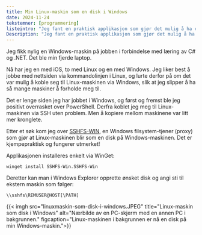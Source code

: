 ```yaml
---
title: Min Linux-maskin som en disk i Windows 
date: 2024-11-24
tekstemner: [programmering]
listeintro: "Jeg fant en praktisk applikasjon som gjør det mulig å ha en ekstern Linux-maskin som egen disk i Windows."
Description: "Jeg fant en praktisk applikasjon som gjør det mulig å ha en ekstern Linux-maskin som egen disk i Windows."
---
```


Jeg fikk nylig en Windows-maskin på jobben i forbindelse med læring av C# og .NET. Det ble min fjerde laptop. 

Nå har jeg en med iOS, to med Linux og en med Windows. Jeg liker best å jobbe med nettsiden via kommandolinjen i Linux, og lurte derfor på om det var mulig å koble seg til Linux-maskinen via Windows, slik at jeg slipper å ha så mange maskiner å forholde meg til.

Det er lenge siden jeg har jobbet i Windows, og først og fremst ble jeg positivt overrasket over PowerShell. Derfra koblet jeg meg til Linux-maskinen via SSH uten problem. Men å kopiere mellom maskinene var litt mer kronglete. 

Etter et søk kom jeg over [SSHFS-WIN](https://github.com/winfsp/sshfs-win), en Windows filsystem-tjener (proxy) som gjør at Linux-maskinen blir som en disk på Windows-maskinen. Det er kjempepraktisk og fungerer utmerket! 

Applikasjonen installeres enkelt via WinGet:
```text
winget install SSHFS-Win.SSHFS-Win
```
Deretter kan man i Windows Explorer opprette ønsket disk og angi sti til ekstern maskin som følger: 
```text
\\sshfs\REMUSER@HOST[\PATH]
```
{{< imgh src="linuxmaskin-som-disk-i-windows.JPEG" title="Linux-maskin som disk i Windows" alt="Nærbilde av en PC-skjerm med en annen PC i bakgrunnen." figcaption="Linux-maskinen i bakgrunnen er nå en disk på min Windows-maskin.">}}

